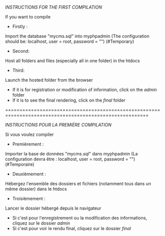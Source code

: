 *INSTRUCTIONS FOR THE FIRST COMPILATION*

If you want to compile 

* Firstly :

Import the database "mycms.sql" into myphpadmin (The configuration should be: localhost, user = root, password = "") (#Temporary)

* Second: 

Host all folders and files (especially all in one folder) in the htdocs

* Third:

Launch the hosted folder from the browser
- If it is for registration or modification of information, click on the *admin* folder
- If it is to see the final rendering, click on the *final* folder

========================================================================================================

*INSTRUCTIONS POUR LA PREMIÈRE COMPILATION*

Si vous voulez compiler 

* Premièrement :

Importer la base de données "mycms.sql" dans myphpadmin (La configuration devra être : localhost, user = root, password = "") (#Temporaire)

* Deuxièmement : 

Hébergez l'ensemble des dossiers et fichiers (notamment tous dans un même dossier) dans le htdocs

* Troisièmement :

Lancer le dossier hébergé depuis le navigateur
- Si c'est pour l'enregistrement ou la modification des informations, cliquez sur  le dossier *admin*
- Si c'est pour voir le rendu final, cliquez sur le dossier *final*